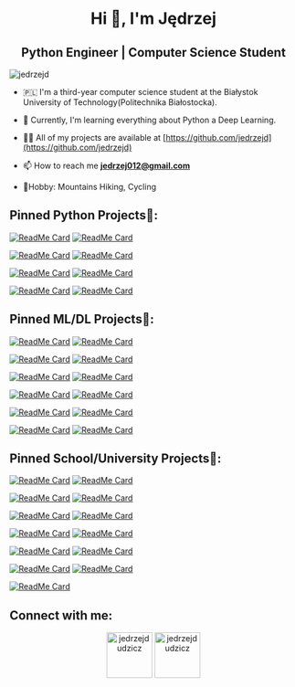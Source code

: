 <h1 align="center">Hi 👋, I'm Jędrzej</h1>
<h2 align="center"> Python Engineer | Computer Science Student 
</h2>

<p align="left"> <img src="https://komarev.com/ghpvc/?username=jedrzejd" alt="jedrzejd" /> </p>

- 🇵🇱 I'm a third-year computer science student at the Białystok University of Technology(Politechnika Białostocka).

- 🌱 Currently, I'm learning everything about Python a Deep Learning.
    
- 👨‍💻 All of my projects are available at [https://github.com/jedrzejd](https://github.com/jedrzejd)

- 📫 How to reach me **jedrzej012@gmail.com**

- 🗻Hobby: Mountains Hiking, Cycling

## Pinned Python Projects🎩:
   
   
   [![ReadMe Card](https://github-readme-stats.vercel.app/api/pin/?username=jedrzejd&repo=Otomoto-Scraper)](https://github.com/jedrzejd/Otomoto-Scraper) 
   [![ReadMe Card](https://github-readme-stats.vercel.app/api/pin/?username=jedrzejd&repo=scrap-otomoto)](https://github.com/jedrzejd/scrap-otomoto) 

   [![ReadMe Card](https://github-readme-stats.vercel.app/api/pin/?username=jedrzejd&repo=ToDoApp)](https://github.com/jedrzejd/ToDoApp)
   [![ReadMe Card](https://github-readme-stats.vercel.app/api/pin/?username=jedrzejd&repo=Mario-Bros)](https://github.com/jedrzejd/Mario-Bros)
   
   [![ReadMe Card](https://github-readme-stats.vercel.app/api/pin/?username=jedrzejd&repo=CarPrice)](https://github.com/jedrzejd/CarPrice)
   [![ReadMe Card](https://github-readme-stats.vercel.app/api/pin/?username=jedrzejd&repo=Simple-Discord-Bot)](https://github.com/jedrzejd/Simple-Discord-Bot)
   
   [![ReadMe Card](https://github-readme-stats.vercel.app/api/pin/?username=jedrzejd&repo=Weather-Bot)](https://github.com/jedrzejd/Weather-Bot) 
   [![ReadMe Card](https://github-readme-stats.vercel.app/api/pin/?username=jedrzejd&repo=SampleStore)](https://github.com/jedrzejd/SampleStore)

## Pinned ML/DL Projects🌵:

  [![ReadMe Card](https://github-readme-stats.vercel.app/api/pin/?username=jedrzejd&repo=cars_build_model)](https://github.com/jedrzejd/cars_build_model) 
  [![ReadMe Card](https://github-readme-stats.vercel.app/api/pin/?username=jedrzejd&repo=Covid_detection)](https://github.com/jedrzejd/Covid_detection)

  [![ReadMe Card](https://github-readme-stats.vercel.app/api/pin/?username=jedrzejd&repo=Machine_Learning_Algorithms)](https://github.com/jedrzejd/Machine_Learning_Algorithms)
  [![ReadMe Card](https://github-readme-stats.vercel.app/api/pin/?username=jedrzejd&repo=NeuralNetwork)](https://github.com/jedrzejd/NeuralNetwork) 
  
  [![ReadMe Card](https://github-readme-stats.vercel.app/api/pin/?username=jedrzejd&repo=Kaggle-Notebooks)](https://github.com/jedrzejd/Kaggle-Notebooks)
  [![ReadMe Card](https://github-readme-stats.vercel.app/api/pin/?username=jedrzejd&repo=Dla-mnie-dzia-a)](https://github.com/jedrzejd/Dla-mnie-dzia-a) 

  [![ReadMe Card](https://github-readme-stats.vercel.app/api/pin/?username=jedrzejd&repo=flappybird)](https://github.com/jedrzejd/flappybird) 
  [![ReadMe Card](https://github-readme-stats.vercel.app/api/pin/?username=jedrzejd&repo=Mask-Detector)](https://github.com/jedrzejd/Mask-Detector)
  
  [![ReadMe Card](https://github-readme-stats.vercel.app/api/pin/?username=jedrzejd&repo=dw_matrix)](https://github.com/jedrzejd/dw_matrix) 
  [![ReadMe Card](https://github-readme-stats.vercel.app/api/pin/?username=jedrzejd&repo=dw_matrix_car)](https://github.com/jedrzejd/dw_matrix_car) 
  
  [![ReadMe Card](https://github-readme-stats.vercel.app/api/pin/?username=jedrzejd&repo=dw_matrix_road_sign)](https://github.com/jedrzejd/dw_matrix_road_sign) 
  [![ReadMe Card](https://github-readme-stats.vercel.app/api/pin/?username=jedrzejd&repo=Adult_Income)](https://github.com/jedrzejd/Adult_Income) 
  
  
  

## Pinned School/University Projects🏫:
   [![ReadMe Card](https://github-readme-stats.vercel.app/api/pin/?username=jedrzejd&repo=Il-tait-une-fo...-la-vie)](https://github.com/jedrzejd/Il-tait-une-fo...-la-vie)
   [![ReadMe Card](https://github-readme-stats.vercel.app/api/pin/?username=jedrzejd&repo=InstagramCloneApp)](https://github.com/jedrzejd/InstagramCloneApp)
   
   [![ReadMe Card](https://github-readme-stats.vercel.app/api/pin/?username=jedrzejd&repo=Face-Comparsion)]([https://github.com/jedrzejd/InstagramCloneApp](https://github.com/jedrzejd/Face-Comparsion))
   [![ReadMe Card](https://github-readme-stats.vercel.app/api/pin/?username=jedrzejd&repo=Drowsiness-Detection)](https://github.com/jedrzejd/Drowsiness-Detection)

   [![ReadMe Card](https://github-readme-stats.vercel.app/api/pin/?username=jedrzejd&repo=AmazonClone)](https://github.com/jedrzejd/AmazonClone)
   [![ReadMe Card](https://github-readme-stats.vercel.app/api/pin/?username=jedrzejd&repo=Covid_Analysis)](https://github.com/jedrzejd/Covid_Analysis)

   [![ReadMe Card](https://github-readme-stats.vercel.app/api/pin/?username=jedrzejd&repo=Paragon)](https://github.com/jedrzejd/Paragon)
   [![ReadMe Card](https://github-readme-stats.vercel.app/api/pin/?username=jedrzejd&repo=Quiz)](https://github.com/jedrzejd/Quiz)
   
   [![ReadMe Card](https://github-readme-stats.vercel.app/api/pin/?username=jedrzejd&repo=PO-semestr-2)](https://github.com/jedrzejd/PO-semestr-2)
   [![ReadMe Card](https://github-readme-stats.vercel.app/api/pin/?username=jedrzejd&repo=Centrum-Lotow)](https://github.com/jedrzejd/Centrum-Lotow)
   
   [![ReadMe Card](https://github-readme-stats.vercel.app/api/pin/?username=jedrzejd&repo=segment-tree)](https://github.com/jedrzejd/segment-tree)
   [![ReadMe Card](https://github-readme-stats.vercel.app/api/pin/?username=jedrzejd&repo=My_Algorithmic_Tasks)](https://github.com/jedrzejd/My_Algorithmic_Tasks)

   [![ReadMe Card](https://github-readme-stats.vercel.app/api/pin/?username=jedrzejd&repo=Library)](https://github.com/jedrzejd/Library)
   
   
   
## Connect with me:

<p align="center"> 
<a href="https://linkedin.com/in/jedrzejdudzicz" target="blank"><img align="center" src="https://cdn.jsdelivr.net/npm/simple-icons@3.0.1/icons/linkedin.svg" alt="jedrzejdudzicz" height="80" width="80" /></a>
<a href="https://kaggle.com/jedrzejdudzicz" target="blank"><img align="center" src="https://cdn.jsdelivr.net/npm/simple-icons@3.0.1/icons/kaggle.svg" alt="jedrzejdudzicz" height="80" width= "80" /></a>
</p>
